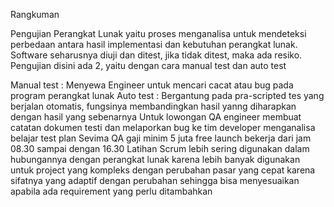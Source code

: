 Rangkuman

Pengujian Perangkat Lunak yaitu proses menganalisa untuk mendeteksi perbedaan antara hasil implementasi dan kebutuhan perangkat lunak. 
Software seharusnya diuji dan ditest, jika tidak ditest, maka ada resiko. Pengujian disini ada 2, yaitu dengan cara manual test dan auto test

Manual test : Menyewa Engineer untuk mencari cacat atau bug pada program perangkat lunak
Auto test : Bergantung pada pra-scripted tes yang berjalan otomatis, fungsinya membandingkan hasil yanng diharapkan dengan hasil yang sebenarnya Untuk lowongan QA engineer
membuat catatan dokumen testi dan melaporkan bug ke tim developer
menganalisa
belajar test plan Sevima QA
gaji minim 5 juta free launch bekerja dari jam 08.30 sampai dengan 16.30
Latihan Scrum lebih sering digunakan dalam hubungannya dengan perangkat lunak karena lebih banyak digunakan untuk project yang kompleks
dengan perubahan pasar yang cepat karena sifatnya yang adaptif dengan perubahan sehingga bisa menyesuaikan apabila ada requirement yang perlu ditambahkan
